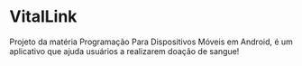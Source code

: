 # VitalLink
Projeto da matéria Programação Para Dispositivos Móveis em Android, é um aplicativo que ajuda usuários a realizarem doação de sangue!
